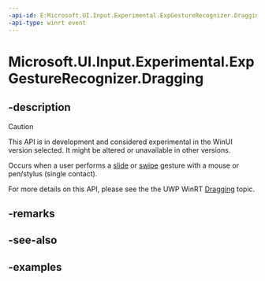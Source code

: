 ```yaml
---
-api-id: E:Microsoft.UI.Input.Experimental.ExpGestureRecognizer.Dragging
-api-type: winrt event
---
```


# Microsoft.UI.Input.Experimental.ExpGestureRecognizer.Dragging

<!--
public event Windows.Foundation.TypedEventHandler<Microsoft.UI.Input.Experimental.ExpGestureRecognizer,Microsoft.UI.Input.Experimental.ExpDraggingEventArgs> Dragging;
-->

## -description

> [!CAUTION]
> This API is in development and considered experimental in the WinUI version selected. It might be altered or unavailable in other versions.

Occurs when a user performs a [slide](/windows/uwp/input-and-devices/guidelines-for-cross-slide) or [swipe](/windows/uwp/input-and-devices/guidelines-for-cross-slide) gesture with a mouse or pen/stylus (single contact).

For more details on this API, please see the the UWP WinRT [Dragging](/uwp/api/windows.ui.input.gesturerecognizer.dragging) topic.

## -remarks

## -see-also

## -examples
